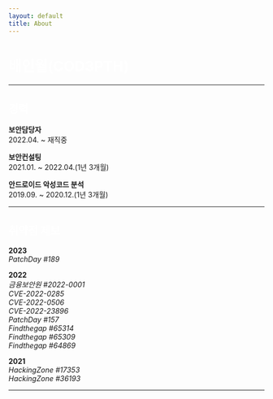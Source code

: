 ```yaml
---
layout: default
title: About
---
```


# <span style="color:white">배인월(COD3PTH)</span>

---

## <span style="color:white">경력</span>

**보안담당자**<br>
2022.04. ~ 재직중

**보안컨설팅**<br>
2021.01. ~ 2022.04.(1년 3개월)

**안드로이드 악성코드 분석**<br>
2019.09. ~ 2020.12.(1년 3개월)

---

## <span style="color:white">취약점 제보</span>

**2023**<br>
*PatchDay #189*<br>

**2022**<br>
*금융보안원 #2022-0001*<br>
*CVE-2022-0285*<br>
*CVE-2022-0506*<br>
*CVE-2022-23896*<br>
*PatchDay #157*<br>
*Findthegap #65314*<br>
*Findthegap #65309*<br>
*Findthegap #64869*<br>

**2021**<br>
*HackingZone #17353*<br>
*HackingZone #36193*<br>

---
